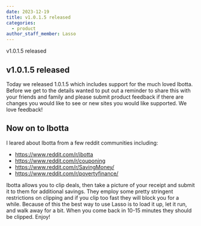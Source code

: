 ```yaml
---
date: 2023-12-19
title: v1.0.1.5 released
categories:
  - product
author_staff_member: Lasso
---
```


v1.0.1.5 released

## v1.0.1.5 released
Today we released 1.0.1.5 which includes support for the much loved Ibotta.  Before we get to the details wanted to put out a reminder to share this with your friends and family and please submit product feedback if there are changes you would like to see or new sites you would like supported.  We love feedback!

## Now on to Ibotta

I leared about Ibotta from a few reddit communities including:

- https://www.reddit.com/r/ibotta
- https://www.reddit.com/r/couponing
- https://www.reddit.com/r/SavingMoney/
- https://www.reddit.com/r/povertyfinance/

Ibotta allows you to clip deals, then take a picture of your receipt and submit it to them for additional savings.  They employ some pretty stringent restrictions on clipping and if you clip too fast they will block you for a while.  Because of this the best way to use Lasso is to load it up, let it run, and walk away for a bit.  When you come back in 10-15 minutes they should be clipped.  Enjoy!
